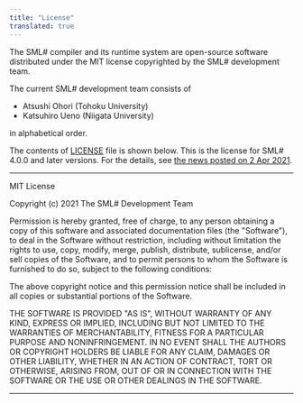 ```yaml
---
title: "License"
translated: true
---
```

The SML# compiler and its runtime system are open-source software distributed under the MIT license copyrighted by the SML# development team.

The current SML# development team consists of

* Atsushi Ohori (Tohoku University)
* Katsuhiro Ueno (Niigata University)

in alphabetical order.

The contents of [LICENSE](https://github.com/smlsharp/smlsharp/blob/master/LICENSE)
file is shown below.
This is the license for SML# 4.0.0 and later versions.
For the details, see
[the news posted on 2 Apr 2021](../../news/_posts/2021-04-02-relicensing.md).

----

MIT License

Copyright (c) 2021 The SML# Development Team

Permission is hereby granted, free of charge, to any person obtaining
a copy of this software and associated documentation files (the
"Software"), to deal in the Software without restriction, including
without limitation the rights to use, copy, modify, merge, publish,
distribute, sublicense, and/or sell copies of the Software, and to
permit persons to whom the Software is furnished to do so, subject to
the following conditions:

The above copyright notice and this permission notice shall be
included in all copies or substantial portions of the Software.

THE SOFTWARE IS PROVIDED "AS IS", WITHOUT WARRANTY OF ANY KIND,
EXPRESS OR IMPLIED, INCLUDING BUT NOT LIMITED TO THE WARRANTIES OF
MERCHANTABILITY, FITNESS FOR A PARTICULAR PURPOSE AND
NONINFRINGEMENT. IN NO EVENT SHALL THE AUTHORS OR COPYRIGHT HOLDERS BE
LIABLE FOR ANY CLAIM, DAMAGES OR OTHER LIABILITY, WHETHER IN AN ACTION
OF CONTRACT, TORT OR OTHERWISE, ARISING FROM, OUT OF OR IN CONNECTION
WITH THE SOFTWARE OR THE USE OR OTHER DEALINGS IN THE SOFTWARE.

----
